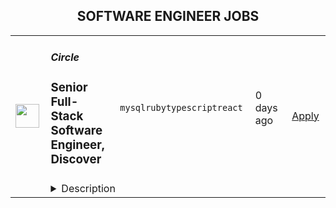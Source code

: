 <div align="center"><h2>SOFTWARE ENGINEER JOBS</h2></div><table><tr>
                <td width="100" height="100" rowspan="2">
                    <img src="https://circle.so/apple-icon.png" width="38px" height="auto">
                </td>
                <td width="300">
                    <h5>Circle</h5>
                    <h3>Senior Full-Stack Software Engineer, Discover</h3>
                </td>
                <td width="300">
                    <code>mysql</code><code>ruby</code><code>typescript</code><code>react</code>
                </td>
                <td width="200">
                <text>0 days ago</text>
                </td>
                <td width="100" rowspan="2">
                <a href="https://www.realworkfromanywhere.com/jobs/senior-full-stack-software-engineer-discover-circle-8696" align="right" target="_blank">Apply</a>
                </td>
            </tr>
            <tr>
                <td colspan="3">
                <details><summary>Description</summary>
                &lt;div class=&quot;content-intro&quot;&gt;&lt;h2&gt;About Us&lt;/h2&gt;
&lt;p&gt;Circle is building the world’s leading all-in-one platform for online communities. We make it possible for creators, coaches, educators, and businesses to bring together their audience with engaging discussions, live streams, events, chat, courses, and payments — all in one place, all under their own brand.&lt;/p&gt;
&lt;p&gt;We’re proud to be a fully remote company of around 200 (and growing!) team members from 30+ countries around the world. We seek exceptional individuals around the world, set them up to do the best work of their lives, and in turn, create a meaningful impact in their own lives. We don&#39;t track hours, but we do manage for high expectations very closely. We collaborate across time zones, are highly async, and like to document a lot.&lt;/p&gt;
&lt;p&gt;Twice a year, we bring the whole company together in beautiful places around the world for our company offsites. So far, we’ve hosted offsites in Turkey, Portugal, Mexico, Thailand, Colombia, Italy, Ireland, and more, with still more to come!&lt;/p&gt;
&lt;p&gt;Check out our&amp;nbsp;&lt;a class=&quot;c-link&quot; href=&quot;https://careers.circle.so/&quot; target=&quot;_blank&quot; data-stringify-link=&quot;https://careers.circle.so/&quot; data-sk=&quot;tooltip_parent&quot;&gt;Careers&lt;/a&gt; page for more about working at Circle.&lt;/p&gt;&lt;/div&gt;&lt;h2&gt;About the role&lt;/h2&gt;
&lt;p&gt;We’re looking for a seasoned full-stack engineer to help evolve and expand Discover -Circle’s curated marketplace for finding and buying digital experiences (communities, courses, memberships and more).&lt;/p&gt;
&lt;p&gt;As a part of the Discover team, you’ll build the product surface area that helps members explore, discover, and join digital experiences -from algorithmic recommendations to rich listings and seamless purchasing flows. We’re looking for someone who’s excited to shape how people find value in community, and cares deeply about creating intuitive, performant, and elegant user experiences at scale.&lt;/p&gt;
&lt;h2&gt;What you&#39;ll be doing&lt;/h2&gt;
&lt;ul&gt;
&lt;li&gt;Build polished, high-converting purchasing experiences that help members discover digital experiences and communities sell digital memberships, courses, and content at scale.&lt;/li&gt;
&lt;li&gt;Work autonomously on a product built in &lt;strong&gt;Ruby on Rails &lt;/strong&gt;backend with&lt;strong&gt; React and Next.js &lt;/strong&gt;front-end applications.&lt;/li&gt;
&lt;li&gt;Build and maintain Next.js applications alongside our existing Ruby on Rails + React codebase.&lt;/li&gt;
&lt;li&gt;Implement Next.js best practices including SSR/SSG, routing, and performance optimization.&lt;/li&gt;
&lt;li&gt;Improve the quality of our codebase and identify architectural deficiencies.&lt;/li&gt;
&lt;li&gt;Work closely with Circle&#39;s leaders throughout the feature design process.&lt;/li&gt;
&lt;li&gt;Work closely with our designers to create a world-class user experience.&lt;/li&gt;
&lt;li&gt;Foster a bias for action, prioritizing speed of iteration without compromising on the quality of code or user experience.&lt;/li&gt;
&lt;/ul&gt;
&lt;h2&gt;What you&#39;ll need to be successful&lt;/h2&gt;
&lt;ul&gt;
&lt;li&gt;&lt;strong&gt;5+ years experience&lt;/strong&gt; working as a full-stack engineer on complex web applications with significant scale (100k+ rpm, 100GB+ databases).&lt;/li&gt;
&lt;li&gt;Strong proficiency in &lt;strong&gt;Ruby on Rails, MySQL/Postgresql, ReactJS, TypeScript, Next.js, Tailwind&lt;/strong&gt;. Familiarity with both frontend and backend is necessary, but a high degree of proficiency in both is not a requirement.&lt;/li&gt;
&lt;li&gt;A desire to work in an environment which values speed of iteration and individual autonomy, while also embracing personal accountability and the ability to collaborate effectively as part of a dynamic team.&lt;/li&gt;
&lt;li&gt;Comfortable in a fast-paced environment with a certain level of ambiguity, especially when learning and picking up new technologies when projects require it.&lt;/li&gt;
&lt;li&gt;Experience working on a fully distributed remote team.&lt;/li&gt;
&lt;li&gt;Strong alignment with our values,&amp;nbsp;&lt;a href=&quot;https://circle.so/careers&quot;&gt;&lt;strong&gt;find our values on our career page&lt;/strong&gt;&lt;/a&gt;&amp;nbsp;if you haven’t read up on them yet.&lt;/li&gt;
&lt;li&gt;You are proficient in English (spoken, written, and reading) at a&amp;nbsp;&lt;a href=&quot;https://magoosh.com/english-speaking/english-proficiency-levels-a-guide-to-determining-your-level/&quot;&gt;&lt;strong&gt;CEFR Level C2&lt;/strong&gt;&lt;/a&gt;&amp;nbsp;/&amp;nbsp;&lt;a href=&quot;https://www.govtilr.org/&quot;&gt;&lt;strong&gt;ILR Level 5&lt;/strong&gt;&lt;/a&gt;.&lt;/li&gt;
&lt;/ul&gt;
&lt;h3&gt;Bonus points&lt;/h3&gt;
&lt;ul&gt;
&lt;li&gt;Previous experience working with creator-platforms, social content feeds, or marketplaces.&lt;/li&gt;
&lt;li&gt;Production experience with Next.js in high-traffic applications.&lt;/li&gt;
&lt;li&gt;Experience migrating React applications to Next.js or architecting hybrid React/Next.js systems&lt;/li&gt;
&lt;/ul&gt;
&lt;h2&gt;&amp;nbsp;&lt;/h2&gt;
&lt;h2&gt;$130,000 - $140,000 USD per year&lt;/h2&gt;
&lt;p&gt;&lt;em&gt;The cash compensation range shown is a starting point. In addition to equity, benefits and perks, your cash compensation is subject to an annual review and increase on a once per year basis.&lt;/em&gt;&lt;/p&gt;
&lt;p&gt;&amp;nbsp;&lt;/p&gt;&lt;div class=&quot;content-conclusion&quot;&gt;&lt;h2&gt;The fun stuff&lt;/h2&gt;
&lt;ul&gt;
&lt;li&gt;Fully remote:&amp;nbsp;work from anywhere in the world!&lt;/li&gt;
&lt;li&gt;Autonomy and trust to do your job:&amp;nbsp;we care about outcomes over everything else.&lt;/li&gt;
&lt;li&gt;Paid time away:&amp;nbsp;all employees are given 35 days of PTO annually. We also offer a paid sabbatical after 5 years.&lt;/li&gt;
&lt;li&gt;Generous U.S. benchmarked compensation&amp;nbsp;and startup equity no matter where you are in the world.*&lt;/li&gt;
&lt;li&gt;Awesome medical coverage&amp;nbsp;with 100% coverage for you and your family, or medical reimbursement options where applicable!*&lt;/li&gt;
&lt;li&gt;Parental leave&amp;nbsp;for parents expanding their family, or just starting one.&lt;/li&gt;
&lt;li&gt;Home office stipend&amp;nbsp;to help you get up and running.&lt;/li&gt;
&lt;li&gt;Learning &amp;amp; development stipend&amp;nbsp;to help you level up your professional skills.&lt;/li&gt;
&lt;li&gt;Annual bonus potential&amp;nbsp;for roles that don&#39;t already receive variable income or commission.&lt;/li&gt;
&lt;li&gt;Company retreats:&amp;nbsp;Twice a year, the Circle team gets together for a fully paid company retreat in incredible places around the world! We’ve had past retreats in Colombia, Portugal, and Mexico, with more planned on the horizon.&lt;/li&gt;
&lt;li&gt;Check out our&amp;nbsp;&lt;a href=&quot;https://careers.circle.so/&quot;&gt;Careers&lt;/a&gt;&amp;nbsp;page for more.&lt;/li&gt;
&lt;/ul&gt;
&lt;p&gt;&lt;span style=&quot;font-size: 10pt;&quot;&gt;*&lt;em&gt;Your role, location and unique circumstance may affect this.&lt;/em&gt;&lt;/span&gt;&lt;/p&gt;
&lt;h3&gt;Diversity, Equity &amp;amp; Inclusion&lt;/h3&gt;
&lt;p&gt;As a fully-remote international company, diversity is baked into our DNA. Here’s how our CEO, Sid Yadav, frames our hiring mission: “let’s find talent in underserved and under-represented corners of the world, set them up to do the best work of their lives, and in turn, change their life.” To achieve this hiring mission, we offer competitive&amp;nbsp;U.S. benchmarked&amp;nbsp;compensation no matter where someone’s located in the world, and we proactively seek candidates who expand representation of backgrounds, cultures and lived experiences in our teams.&lt;/p&gt;
&lt;h3&gt;Equal Employment Opportunity&lt;/h3&gt;
&lt;p&gt;Circle is an equal opportunity employer and as such, we do not discriminate on the basis of race, color, religion, sex, sexual orientation, gender identity, national origin, age, disability, or any other characteristic protected by applicable laws.&amp;nbsp;If you require any accommodations during the recruitment process, please let us know and we will work with you to meet your needs.&lt;/p&gt;
&lt;div class=&quot;&quot;&gt;
&lt;h3 class=&quot;&quot;&gt;How We Use Candidate Data&lt;/h3&gt;
&lt;p&gt;At Circle, we are committed to protecting your personal information. As a job applicant, the personal data you provide to us is collected and processed in accordance with the&amp;nbsp;&lt;strong&gt;General Data Protection Regulation (GDPR)&lt;/strong&gt; in the EU and the &lt;strong&gt;California Consumer Privacy Act (CCPA)&lt;/strong&gt;. This notice outlines the types of personal information we collect, the purpose for collecting it, and your rights.&lt;/p&gt;
&lt;p&gt;&lt;strong&gt;Information We Collect:&lt;/strong&gt; We collect the following categories of personal information from job applicants:&lt;/p&gt;
&lt;ul&gt;
&lt;li&gt;Contact information (such as name, email address, phone number)&lt;/li&gt;
&lt;li&gt;Employment history and qualifications&lt;/li&gt;
&lt;li&gt;Education history&lt;/li&gt;
&lt;li&gt;References and any other information you choose to share with us during the application process&lt;/li&gt;
&lt;/ul&gt;
&lt;p&gt;&lt;strong&gt;Purpose of Collection:&lt;/strong&gt; We collect this information for the following purposes:&lt;/p&gt;
&lt;ul&gt;
&lt;li&gt;To assess your qualifications and suitability for the position&lt;/li&gt;
&lt;li&gt;To communicate with you during the recruitment process&lt;/li&gt;
&lt;li&gt;To comply with legal and regulatory obligations&lt;/li&gt;
&lt;/ul&gt;
&lt;p&gt;&lt;strong&gt;Your Rights Under GDPR and CCPA:&lt;/strong&gt; You have the following rights regarding your personal information:&lt;/p&gt;
&lt;ul&gt;
&lt;li&gt;The right to request access to the personal information we hold about you.&lt;/li&gt;
&lt;li&gt;The right to request the deletion of your personal information, subject to certain legal exceptions.&lt;/li&gt;
&lt;li&gt;The right to opt out of the sale of your personal information (Note: We do not sell personal information).&lt;/li&gt;
&lt;/ul&gt;
&lt;p&gt;For more information about how we handle your personal data or to exercise your rights, please refer to our full &lt;a href=&quot;https://circle.so/privacy&quot; target=&quot;_blank&quot;&gt;Privacy Policy&lt;/a&gt;.&lt;/p&gt;
&lt;p&gt;By submitting your application, you acknowledge that you have read and understood this privacy notice.&lt;/p&gt;
&lt;/div&gt;&lt;/div&gt;
                </details>
                </td>
            </tr></table>